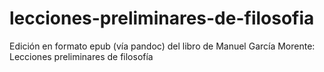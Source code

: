 # lecciones-preliminares-de-filosofia
Edición en formato epub (vía pandoc) del libro de Manuel García Morente: Lecciones preliminares de filosofía
